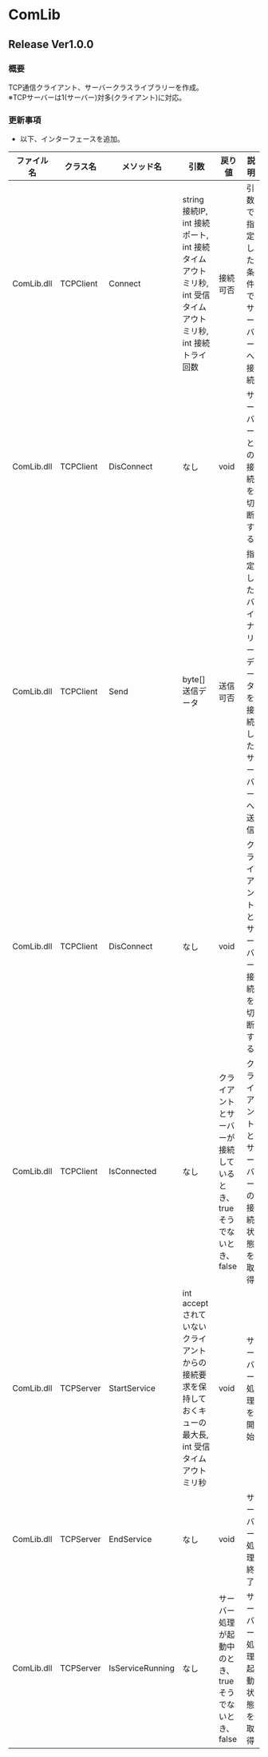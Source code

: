 # ComLib  
## Release Ver1.0.0  
### 概要  
TCP通信クライアント、サーバークラスライブラリーを作成。  
※TCPサーバーは1(サーバー)対多(クライアント)に対応。  
### 更新事項
* 以下、インターフェースを追加。  

| ファイル名 | クラス名 | メソッド名 | 引数 | 戻り値 | 説明 |
| ---------- | -------- | ---------- | ---- | ------ | ---- |
| ComLib.dll | TCPClient | Connect | string 接続IP, int 接続ポート, int 接続タイムアウトミリ秒, int 受信タイムアウトミリ秒, int 接続トライ回数 | 接続可否 | 引数で指定した条件でサーバーへ接続 |
| ComLib.dll | TCPClient | DisConnect | なし | void | サーバーとの接続を切断する |
| ComLib.dll | TCPClient | Send | byte[] 送信データ | 送信可否 | 指定したバイナリーデータを接続したサーバーへ送信 |
| ComLib.dll | TCPClient | DisConnect | なし | void | クライアントとサーバー接続を切断する |
| ComLib.dll | TCPClient | IsConnected | なし | クライアントとサーバーが接続しているとき、true そうでないとき、false | クライアントとサーバーの接続状態を取得 |
| ComLib.dll | TCPServer | StartService | int acceptされていないクライアントからの接続要求を保持しておくキューの最大長, int 受信タイムアウトミリ秒 | void | サーバー処理を開始 |
| ComLib.dll | TCPServer | EndService | なし | void | サーバー処理終了 |
| ComLib.dll | TCPServer | IsServiceRunning | なし | サーバー処理が起動中のとき、true そうでないとき、false | サーバー処理起動状態を取得 |

